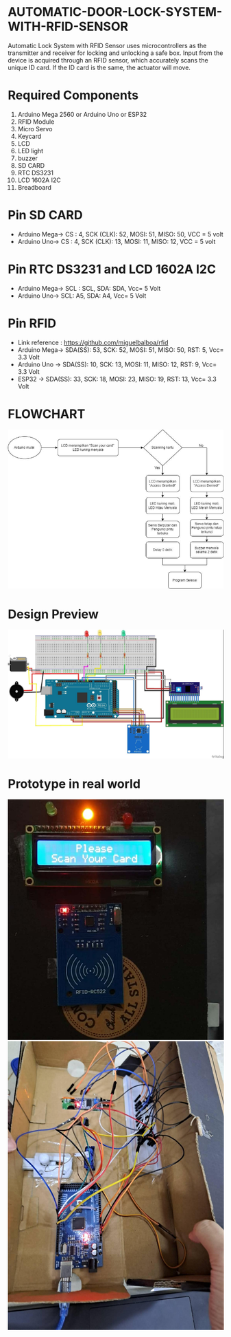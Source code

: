 # AUTOMATIC-DOOR-LOCK-SYSTEM-WITH-RFID-SENSOR
Automatic Lock System with RFID Sensor uses microcontrollers as the transmitter and receiver for locking and unlocking a safe box. Input from the device is acquired through an RFID sensor, which accurately scans the unique ID card. If the ID card is the same, the actuator will move.
# Required Components
1. Arduino Mega 2560 or Arduino Uno or ESP32
2. RFID Module
3. Micro Servo
4. Keycard
5. LCD
6. LED light
7. buzzer
8. SD CARD
9. RTC DS3231
10. LCD 1602A I2C
11. Breadboard
# Pin SD CARD
- Arduino Mega-> CS : 4, SCK (CLK): 52, MOSI: 51, MISO: 50, VCC = 5 volt
- Arduino Uno-> CS : 4, SCK (CLK): 13, MOSI: 11, MISO: 12, VCC = 5 volt
# Pin RTC DS3231 and  LCD 1602A I2C
- Arduino Mega-> SCL : SCL, SDA: SDA, Vcc= 5 Volt
- Arduino Uno-> SCL: A5, SDA: A4, Vcc= 5 Volt
# Pin RFID
- Link reference : https://github.com/miguelbalboa/rfid 
- Arduino Mega-> SDA(SS): 53, SCK: 52, MOSI: 51, MISO: 50, RST: 5, Vcc= 3.3 Volt
- Arduino Uno -> SDA(SS): 10, SCK: 13, MOSI: 11, MISO: 12, RST: 9, Vcc= 3.3 Volt
- ESP32       -> SDA(SS): 33, SCK: 18, MOSI: 23, MISO: 19, RST: 13, Vcc= 3.3 Volt
# FLOWCHART
![alt text](https://github.com/Bintang-Satwika/AUTOMATIC-DOOR-LOCK-SYSTEM-WITH-RFID-SENSOR/blob/2007dee4dd60fcddcfd37fc886d150261e32704f/images/flowchart.jpg?raw=true)
# Design Preview
![alt text](https://github.com/Bintang-Satwika/AUTOMATIC-DOOR-LOCK-SYSTEM-WITH-RFID-SENSOR/blob/c8415bbb903748f556aa17c7a9cee81db8877475/images/Final%20Project%20Report.jpg?raw=true)
# Prototype in real world
![alt text](https://github.com/Bintang-Satwika/AUTOMATIC-DOOR-LOCK-SYSTEM-WITH-RFID-SENSOR/blob/600552eae53ee546788b0613566c0c7492dadf78/images/Final%20Project%20Report_3.jpg?raw=true)
![alt text](https://github.com/Bintang-Satwika/AUTOMATIC-DOOR-LOCK-SYSTEM-WITH-RFID-SENSOR/blob/600552eae53ee546788b0613566c0c7492dadf78/images/Final%20Project%20Report_2.jpg?raw=true)

